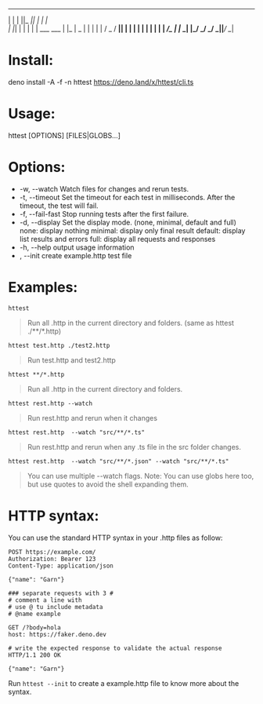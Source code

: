 

 _   _  _____  _____             _   
| | | ||_   _||_   _|           | |  
| |_| |  | |    | |    ___  ___ | |_ 
|  _  |  | |    | |   / _ \/ __|| __|
| | | |  | |    | |  |  __/\__ \| |_ 
\_| |_/  \_/    \_/   \___||___/ \__|
                                     
                                     


# Install:

deno install -A -f -n httest https://deno.land/x/httest/cli.ts



# Usage:

httest [OPTIONS] [FILES|GLOBS...]

# Options:

* -w, --watch         Watch files for changes and rerun tests.
* -t, --timeout       Set the timeout for each test in milliseconds. After the timeout, the test will fail.
* -f, --fail-fast     Stop running tests after the first failure.
* -d, --display       Set the display mode. (none, minimal, default and full)
                            none: display nothing
                            minimal: display only final result
                            default: display list results and errors
                            full: display all requests and responses
* -h, --help         output usage information
*   , --init      create example.http test file

# Examples:

`httest`
> Run all .http in the current directory and folders. (same as httest ./**/*.http)

`httest test.http ./test2.http`
> Run test.http and test2.http


`httest **/*.http`
> Run all .http in the current directory and folders.


`httest rest.http --watch`
> Run rest.http and rerun when it changes



`httest rest.http  --watch "src/**/*.ts"`
> Run rest.http and rerun when any .ts file in the src folder changes.


`httest rest.http  --watch "src/**/*.json" --watch "src/**/*.ts"`
> You can use multiple --watch flags.
> Note: You can use globs here too, but use quotes to avoid the shell expanding them.


# HTTP syntax:

You can use the standard HTTP syntax in your .http files as follow:

```http
POST https://example.com/
Authorization: Bearer 123
Content-Type: application/json

{"name": "Garn"}

### separate requests with 3 #
# comment a line with
# use @ tu include metadata
# @name example

GET /?body=hola
host: https://faker.deno.dev

# write the expected response to validate the actual response
HTTP/1.1 200 OK

{"name": "Garn"}
```

Run `httest --init` to create a example.http file to know more about the syntax.


